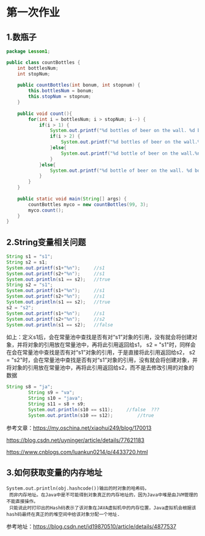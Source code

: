 # 第一次作业


## 1.数瓶子

```java
package Lesson1;

public class countBottles {
	int bottlesNum;
	int stopNum;
	
	public countBottles(int bonum, int stopnum) {
		this.bottlesNum = bonum;
		this.stopNum = stopnum;
	}
	
	public void count(){
		for(int i = bottlesNum; i > stopNum; i--) {
			if(i > 1) {
				System.out.printf("%d bottles of beer on the wall. %d bottles of beer. %nTakes one down. %nPass it around.%n", i, i);
				if(i > 2) {
					System.out.printf("%d bottles of beer on the wall.%n%n",i-1);
				}else{
					System.out.printf("%d bottle of beer on the wall.%n%n",i-1);
				}
			}else{
				System.out.printf("%d bottle of beer on the wall. %d bottle of beer.%nTakes one down.%nPass it around.%nNo more bottles of beer on the wall.", i, i);
			}
		}
	}
	
	public static void main(String[] args) {
		countBottles myco = new countBottles(99, 3);
		myco.count();		
	}
}
```

##  2.String变量相关问题

```java
String s1 = "s1";
String s2 = s1;
System.out.printf(s1+"%n");		//s1
System.out.printf(s2+"%n");		//s1
System.out.println(s1 == s2);	//true
String s2 = "s1";
System.out.printf(s1+"%n");		//s1
System.out.printf(s2+"%n");		//s1
System.out.println(s1 == s2);	//true
s2 = "s2";
System.out.printf(s1+"%n");		//s1
System.out.printf(s2+"%n");		//s2
System.out.println(s1 == s2);	//false
```

如上：定义s1后，会在常量池中查找是否有对“s1”对象的引用，没有就会将创建对象，并将对象的引用放在常量池中，再将此引用返回给s1，
     s2 = "s1"时，同样会在会在常量池中查找是否有对“s1”对象的引用，于是直接将此引用返回给s2，
     s2 = "s2"时，会在常量池中查找是否有对“s1”对象的引用，没有就会将创建对象，并将对象的引用放在常量池中，再将此引用返回给s2，而不是去修改引用的对象的数据
     

```java
String s8 = "ja";
		String s9 = "va";
		String s10 = "java";
		String s11 = s8 + s9;
		System.out.println(s10 == s11);		//false  ???
		System.out.println(s10 == s12);         //true
```

 参考文章：https://my.oschina.net/xiaohui249/blog/170013
          
https://blog.csdn.net/uyninger/article/details/77621183
	   
https://www.cnblogs.com/luankun0214/p/4433720.html


## 3.如何获取变量的内存地址
	System.out.println(obj.hashcode())输出的时对象的哈希码，
	 而非内存地址。在Java中是不可能得到对象真正的内存地址的，因为Java中堆是由JVM管理的不能直接操作。 
	 只能说此时打印出的Hash码表示了该对象在JAVA虚拟机中的内存位置，Java虚拟机会根据该hash码最终在真正的的堆空间中给该对象分配一个地址. 
	 
  参考地址：https://blog.csdn.net/id19870510/article/details/4877537
